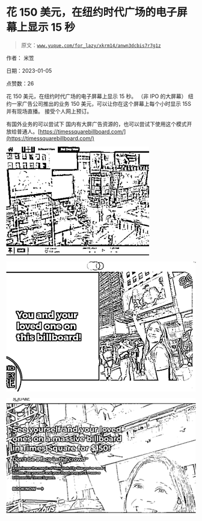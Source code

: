 # 花 150 美元，在纽约时代广场的电子屏幕上显示 15 秒

> 原文：[`www.yuque.com/for_lazy/xkrm14/anwn3dcbis7r7g1z`](https://www.yuque.com/for_lazy/xkrm14/anwn3dcbis7r7g1z)

作者： 米笠 

日期：2023-01-05 

点赞数：26 

花 150 美元，在纽约时代广场的电子屏幕上显示 15 秒。 （非 IPO 的大屏幕） 纽约一家广告公司推出的业务 150 美元，可以让你在这个屏幕上每个小时显示 15S 并有现场直播。 接受个人网上预订。 

有国外业务的可以尝试下 国内有大屏广告资源的，也可以尝试下使用这个模式开放给普通人。[https://timessquarebillboard.com/](https://timessquarebillboard.com/) 

![](img/17476038d7e85c07ad13a922cc2649e8.png)  

![](img/7d9f3ff878c60903a0c3031a09774bfa.png) 

![](img/ad18475c8c8e5c585e2771e120172100.png) 

